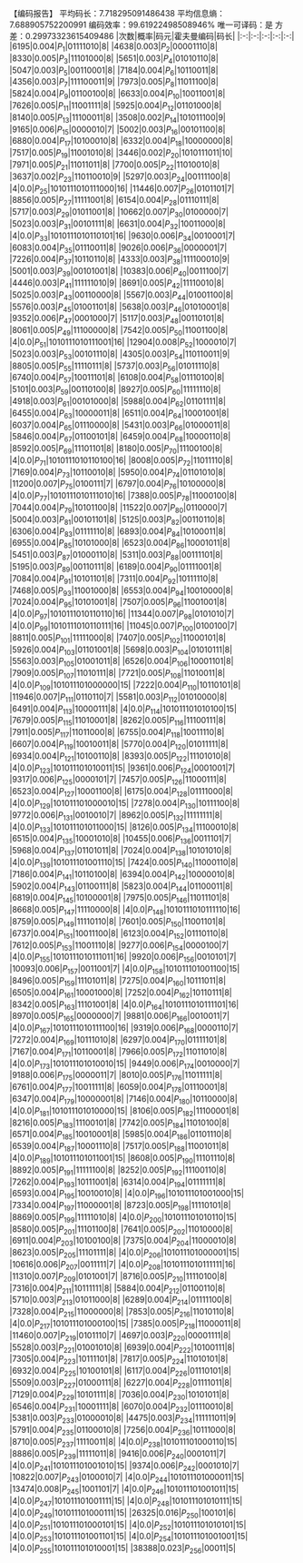 【编码报告】
平均码长：7.718295091486438
平均信息熵：7.688905752200991
编码效率：99.61922498508946%
唯一可译码：是
方差：0.29973323615409486
|次数|概率|码元|霍夫曼编码|码长|
|:-:|:-:|:-:|:-:|:-:|
|6195|0.004|$P_{1}$|01111010|8|
|4638|0.003|$P_{2}$|00001110|8|
|8330|0.005|$P_{3}$|11101000|8|
|5651|0.003|$P_{4}$|01010110|8|
|5047|0.003|$P_{5}$|00110001|8|
|7184|0.004|$P_{6}$|10110011|8|
|4356|0.003|$P_{7}$|111100011|9|
|7973|0.005|$P_{8}$|11011100|8|
|5824|0.004|$P_{9}$|01100100|8|
|6633|0.004|$P_{10}$|10011001|8|
|7626|0.005|$P_{11}$|11001111|8|
|5925|0.004|$P_{12}$|01101000|8|
|8140|0.005|$P_{13}$|11100011|8|
|3508|0.002|$P_{14}$|101011100|9|
|9165|0.006|$P_{15}$|0000010|7|
|5002|0.003|$P_{16}$|00101100|8|
|6880|0.004|$P_{17}$|10100010|8|
|6332|0.004|$P_{18}$|10000000|8|
|7517|0.005|$P_{19}$|11001010|8|
|3446|0.002|$P_{20}$|1010111011|10|
|7971|0.005|$P_{21}$|11011011|8|
|7700|0.005|$P_{22}$|11010010|8|
|3637|0.002|$P_{23}$|110110010|9|
|5297|0.003|$P_{24}$|00111100|8|
|4|0.0|$P_{25}$|1010111010111000|16|
|11446|0.007|$P_{26}$|0101101|7|
|8856|0.005|$P_{27}$|11111001|8|
|6154|0.004|$P_{28}$|01110111|8|
|5717|0.003|$P_{29}$|01011001|8|
|10662|0.007|$P_{30}$|0100000|7|
|5023|0.003|$P_{31}$|00101111|8|
|6631|0.004|$P_{32}$|10011000|8|
|4|0.0|$P_{33}$|1010111010110101|16|
|9630|0.006|$P_{34}$|0010001|7|
|6083|0.004|$P_{35}$|01110011|8|
|9026|0.006|$P_{36}$|0000001|7|
|7226|0.004|$P_{37}$|10110110|8|
|4333|0.003|$P_{38}$|111100010|9|
|5001|0.003|$P_{39}$|00101001|8|
|10383|0.006|$P_{40}$|0011100|7|
|4446|0.003|$P_{41}$|111111010|9|
|8691|0.005|$P_{42}$|11110010|8|
|5025|0.003|$P_{43}$|00110000|8|
|5567|0.003|$P_{44}$|01001100|8|
|5576|0.003|$P_{45}$|01001101|8|
|5638|0.003|$P_{46}$|01010001|8|
|9352|0.006|$P_{47}$|0001000|7|
|5117|0.003|$P_{48}$|00110101|8|
|8061|0.005|$P_{49}$|11100000|8|
|7542|0.005|$P_{50}$|11001100|8|
|4|0.0|$P_{51}$|1010111010111001|16|
|12904|0.008|$P_{52}$|1000010|7|
|5023|0.003|$P_{53}$|00101110|8|
|4305|0.003|$P_{54}$|110110011|9|
|8805|0.005|$P_{55}$|11110111|8|
|5737|0.003|$P_{56}$|01011110|8|
|6740|0.004|$P_{57}$|10011101|8|
|6108|0.004|$P_{58}$|01110100|8|
|5101|0.003|$P_{59}$|00110100|8|
|8927|0.005|$P_{60}$|11111110|8|
|4918|0.003|$P_{61}$|00101000|8|
|5988|0.004|$P_{62}$|01101111|8|
|6455|0.004|$P_{63}$|10000011|8|
|6511|0.004|$P_{64}$|10001001|8|
|6037|0.004|$P_{65}$|01110000|8|
|5431|0.003|$P_{66}$|01000011|8|
|5846|0.004|$P_{67}$|01100101|8|
|6459|0.004|$P_{68}$|10000110|8|
|8592|0.005|$P_{69}$|11101101|8|
|8180|0.005|$P_{70}$|11100100|8|
|4|0.0|$P_{71}$|1010111010110100|16|
|8008|0.005|$P_{72}$|11011110|8|
|7169|0.004|$P_{73}$|10110010|8|
|5950|0.004|$P_{74}$|01101010|8|
|11200|0.007|$P_{75}$|0100111|7|
|6797|0.004|$P_{76}$|10100000|8|
|4|0.0|$P_{77}$|1010111010111010|16|
|7388|0.005|$P_{78}$|11000100|8|
|7044|0.004|$P_{79}$|10101100|8|
|11522|0.007|$P_{80}$|0110000|7|
|5004|0.003|$P_{81}$|00101101|8|
|5125|0.003|$P_{82}$|00110110|8|
|6306|0.004|$P_{83}$|01111110|8|
|6893|0.004|$P_{84}$|10100011|8|
|6955|0.004|$P_{85}$|10101000|8|
|6523|0.004|$P_{86}$|10001011|8|
|5451|0.003|$P_{87}$|01000110|8|
|5311|0.003|$P_{88}$|00111101|8|
|5195|0.003|$P_{89}$|00110111|8|
|6189|0.004|$P_{90}$|01111001|8|
|7084|0.004|$P_{91}$|10101101|8|
|7311|0.004|$P_{92}$|10111110|8|
|7468|0.005|$P_{93}$|11001000|8|
|6553|0.004|$P_{94}$|10010000|8|
|7024|0.004|$P_{95}$|10101001|8|
|7507|0.005|$P_{96}$|11001001|8|
|4|0.0|$P_{97}$|1010111010110110|16|
|11344|0.007|$P_{98}$|0101010|7|
|4|0.0|$P_{99}$|1010111010110111|16|
|11045|0.007|$P_{100}$|0100100|7|
|8811|0.005|$P_{101}$|11111000|8|
|7407|0.005|$P_{102}$|11000101|8|
|5926|0.004|$P_{103}$|01101001|8|
|5698|0.003|$P_{104}$|01010111|8|
|5563|0.003|$P_{105}$|01001011|8|
|6526|0.004|$P_{106}$|10001101|8|
|7909|0.005|$P_{107}$|11010111|8|
|7721|0.005|$P_{108}$|11010011|8|
|4|0.0|$P_{109}$|101011101000000|15|
|7222|0.004|$P_{110}$|10110101|8|
|11946|0.007|$P_{111}$|0110110|7|
|5581|0.003|$P_{112}$|01010000|8|
|6491|0.004|$P_{113}$|10000111|8|
|4|0.0|$P_{114}$|101011101010100|15|
|7679|0.005|$P_{115}$|11010001|8|
|8262|0.005|$P_{116}$|11100111|8|
|7911|0.005|$P_{117}$|11011000|8|
|6755|0.004|$P_{118}$|10011110|8|
|6607|0.004|$P_{119}$|10010011|8|
|5770|0.004|$P_{120}$|01011111|8|
|6934|0.004|$P_{121}$|10100110|8|
|8393|0.005|$P_{122}$|11101010|8|
|4|0.0|$P_{123}$|101011101010011|15|
|9361|0.006|$P_{124}$|0001001|7|
|9317|0.006|$P_{125}$|0000101|7|
|7457|0.005|$P_{126}$|11000111|8|
|6523|0.004|$P_{127}$|10001100|8|
|6175|0.004|$P_{128}$|01111000|8|
|4|0.0|$P_{129}$|101011101000010|15|
|7278|0.004|$P_{130}$|10111100|8|
|9772|0.006|$P_{131}$|0010010|7|
|8962|0.005|$P_{132}$|11111111|8|
|4|0.0|$P_{133}$|101011101011000|15|
|8126|0.005|$P_{134}$|11100010|8|
|6515|0.004|$P_{135}$|10001010|8|
|10455|0.006|$P_{136}$|0011101|7|
|5968|0.004|$P_{137}$|01101011|8|
|7024|0.004|$P_{138}$|10101010|8|
|4|0.0|$P_{139}$|101011101001110|15|
|7424|0.005|$P_{140}$|11000110|8|
|7186|0.004|$P_{141}$|10110100|8|
|6394|0.004|$P_{142}$|10000010|8|
|5902|0.004|$P_{143}$|01100111|8|
|5823|0.004|$P_{144}$|01100011|8|
|6819|0.004|$P_{145}$|10100001|8|
|7975|0.005|$P_{146}$|11011101|8|
|8668|0.005|$P_{147}$|11110000|8|
|4|0.0|$P_{148}$|1010111010111110|16|
|8759|0.005|$P_{149}$|11110110|8|
|7601|0.005|$P_{150}$|11001101|8|
|6737|0.004|$P_{151}$|10011100|8|
|6123|0.004|$P_{152}$|01110110|8|
|7612|0.005|$P_{153}$|11001110|8|
|9277|0.006|$P_{154}$|0000100|7|
|4|0.0|$P_{155}$|1010111010111011|16|
|9920|0.006|$P_{156}$|0010101|7|
|10093|0.006|$P_{157}$|0011001|7|
|4|0.0|$P_{158}$|101011101001100|15|
|8496|0.005|$P_{159}$|11101011|8|
|7275|0.004|$P_{160}$|10111011|8|
|6505|0.004|$P_{161}$|10001000|8|
|7252|0.004|$P_{162}$|10110111|8|
|8342|0.005|$P_{163}$|11101001|8|
|4|0.0|$P_{164}$|1010111010111101|16|
|8970|0.005|$P_{165}$|0000000|7|
|9881|0.006|$P_{166}$|0010011|7|
|4|0.0|$P_{167}$|1010111010111100|16|
|9319|0.006|$P_{168}$|0000110|7|
|7272|0.004|$P_{169}$|10111010|8|
|6297|0.004|$P_{170}$|01111101|8|
|7167|0.004|$P_{171}$|10110001|8|
|7966|0.005|$P_{172}$|11011010|8|
|4|0.0|$P_{173}$|101011101010010|15|
|9449|0.006|$P_{174}$|0010000|7|
|9188|0.006|$P_{175}$|0000011|7|
|8010|0.005|$P_{176}$|11011111|8|
|6761|0.004|$P_{177}$|10011111|8|
|6059|0.004|$P_{178}$|01110001|8|
|6347|0.004|$P_{179}$|10000001|8|
|7146|0.004|$P_{180}$|10110000|8|
|4|0.0|$P_{181}$|101011101010000|15|
|8106|0.005|$P_{182}$|11100001|8|
|8216|0.005|$P_{183}$|11100101|8|
|7742|0.005|$P_{184}$|11010100|8|
|6571|0.004|$P_{185}$|10010001|8|
|5985|0.004|$P_{186}$|01101110|8|
|6539|0.004|$P_{187}$|10001110|8|
|7517|0.005|$P_{188}$|11001011|8|
|4|0.0|$P_{189}$|101011101011001|15|
|8608|0.005|$P_{190}$|11101110|8|
|8892|0.005|$P_{191}$|11111100|8|
|8252|0.005|$P_{192}$|11100110|8|
|7262|0.004|$P_{193}$|10111001|8|
|6314|0.004|$P_{194}$|01111111|8|
|6593|0.004|$P_{195}$|10010010|8|
|4|0.0|$P_{196}$|101011101001000|15|
|7334|0.004|$P_{197}$|11000001|8|
|8723|0.005|$P_{198}$|11110101|8|
|8869|0.005|$P_{199}$|11111010|8|
|4|0.0|$P_{200}$|101011101010110|15|
|8580|0.005|$P_{201}$|11101100|8|
|7641|0.005|$P_{202}$|11010000|8|
|6911|0.004|$P_{203}$|10100100|8|
|7375|0.004|$P_{204}$|11000010|8|
|8623|0.005|$P_{205}$|11101111|8|
|4|0.0|$P_{206}$|101011101000001|15|
|10616|0.006|$P_{207}$|0011111|7|
|4|0.0|$P_{208}$|1010111010111111|16|
|11310|0.007|$P_{209}$|0101001|7|
|8716|0.005|$P_{210}$|11110100|8|
|7316|0.004|$P_{211}$|10111111|8|
|5884|0.004|$P_{212}$|01100110|8|
|5710|0.003|$P_{213}$|01011000|8|
|6289|0.004|$P_{214}$|01111100|8|
|7328|0.004|$P_{215}$|11000000|8|
|7853|0.005|$P_{216}$|11010110|8|
|4|0.0|$P_{217}$|101011101000100|15|
|7385|0.005|$P_{218}$|11000011|8|
|11460|0.007|$P_{219}$|0101110|7|
|4697|0.003|$P_{220}$|00001111|8|
|5528|0.003|$P_{221}$|01001010|8|
|6939|0.004|$P_{222}$|10100111|8|
|7305|0.004|$P_{223}$|10111101|8|
|7817|0.005|$P_{224}$|11010101|8|
|6932|0.004|$P_{225}$|10100101|8|
|6117|0.004|$P_{226}$|01110101|8|
|5509|0.003|$P_{227}$|01000111|8|
|6227|0.004|$P_{228}$|01111011|8|
|7129|0.004|$P_{229}$|10101111|8|
|7036|0.004|$P_{230}$|10101011|8|
|6546|0.004|$P_{231}$|10001111|8|
|6070|0.004|$P_{232}$|01110010|8|
|5381|0.003|$P_{233}$|01000010|8|
|4475|0.003|$P_{234}$|111111011|9|
|5791|0.004|$P_{235}$|01100010|8|
|7256|0.004|$P_{236}$|10111000|8|
|8710|0.005|$P_{237}$|11110011|8|
|4|0.0|$P_{238}$|101011101000110|15|
|8886|0.005|$P_{239}$|11111011|8|
|9416|0.006|$P_{240}$|0001011|7|
|4|0.0|$P_{241}$|101011101001010|15|
|9374|0.006|$P_{242}$|0001010|7|
|10822|0.007|$P_{243}$|0100010|7|
|4|0.0|$P_{244}$|101011101000011|15|
|13474|0.008|$P_{245}$|1001101|7|
|4|0.0|$P_{246}$|101011101001011|15|
|4|0.0|$P_{247}$|101011101001111|15|
|4|0.0|$P_{248}$|101011101010111|15|
|4|0.0|$P_{249}$|101011101000111|15|
|26325|0.016|$P_{250}$|100101|6|
|4|0.0|$P_{251}$|101011101000101|15|
|4|0.0|$P_{252}$|101011101010101|15|
|4|0.0|$P_{253}$|101011101001101|15|
|4|0.0|$P_{254}$|101011101001001|15|
|4|0.0|$P_{255}$|101011101010001|15|
|38388|0.023|$P_{256}$|00011|5|
